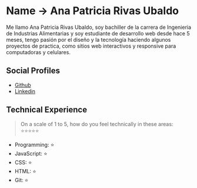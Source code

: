 # Name -> Ana Patricia Rivas Ubaldo

Me llamo Ana Patricia Rivas Ubaldo, soy bachiller de la carrera de Ingenieria de Industrias Alimentarias y soy estudiante de desarrollo web desde hace 5 meses, tengo pasión por el diseño y la tecnología haciendo algunos proyectos de practica, como sitios web interactivos y  responsive para computadoras y celulares.

## Social Profiles

- [Github](https://github.com/cabrakana/)
- [Linkedin](https://www.linkedin.com/in/ana-patricia-rivas-ubaldo-27888930b/)

## Technical Experience

> On a scale of 1 to 5, how do you feel technically in these areas: ⭐️⭐️⭐️⭐️⭐️

- Programming: ⭐️
- JavaScript: ⭐️
- CSS: ⭐️
- HTML: ⭐️
- Git: ⭐️
